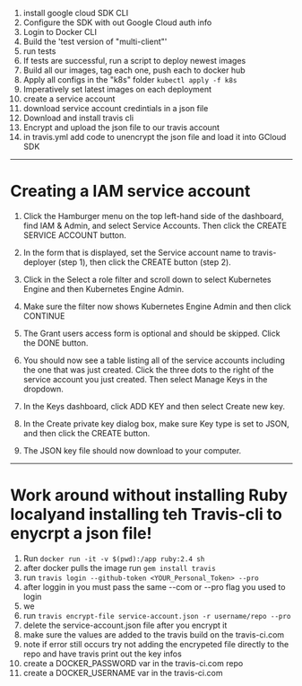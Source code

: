 1. install google cloud SDK CLI
2. Configure the SDK with out Google Cloud auth info
3. Login to Docker CLI
4. Build the 'test version of "multi-client"'
5. run tests
6. If tests are successful, run a script to deploy newest images
7. Build all our images, tag each one, push each to docker hub
8. Apply all configs in the "k8s" folder `kubectl apply -f k8s`
9. Imperatively set latest images on each deployment
10. create a service account
11. download service account credintials in a json file
12. Download and install travis cli
13. Encrypt and upload the json file to our travis account
14. in travis.yml add code to unencrypt the json file and load it into GCloud SDK

---

# Creating a IAM service account

1. Click the Hamburger menu on the top left-hand side of the dashboard, find IAM & Admin, and select Service Accounts. Then click the CREATE SERVICE ACCOUNT button.

2. In the form that is displayed, set the Service account name to travis-deployer (step 1), then click the CREATE button (step 2).

3. Click in the Select a role filter and scroll down to select Kubernetes Engine and then Kubernetes Engine Admin.

4. Make sure the filter now shows Kubernetes Engine Admin and then click CONTINUE

5. The Grant users access form is optional and should be skipped. Click the DONE button.

6. You should now see a table listing all of the service accounts including the one that was just created. Click the three dots to the right of the service account you just created. Then select Manage Keys in the dropdown.

7. In the Keys dashboard, click ADD KEY and then select Create new key.

8. In the Create private key dialog box, make sure Key type is set to JSON, and then click the CREATE button.

9. The JSON key file should now download to your computer.

---

# Work around without installing Ruby localyand installing teh Travis-cli to enycrpt a json file!

1. Run `docker run -it -v $(pwd):/app ruby:2.4 sh`
2. after docker pulls the image run `gem install travis`
3. run `travis login --github-token <YOUR_Personal_Token> --pro`
4. after loggin in you must pass the same --com or --pro flag you used to login
5. we
6. run `travis encrypt-file service-account.json -r username/repo --pro`
7. delete the service-account.json file after you encrypt it
8. make sure the values are added to the travis build on the travis-ci.com
9. note if error still occurs try not adding the encrypeted file directly to the repo and have travis print out the key infos
10. create a DOCKER_PASSWORD var in the travis-ci.com repo
11. create a DOCKER_USERNAME var in the travis-ci.com
